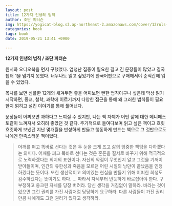 ```yaml
---
layout: post
title: 12가지 인생의 법칙
author: 조단 피터슨
img: https://yogicat-blog.s3.ap-northeast-2.amazonaws.com/cover/12ruls-of-life.jpeg
categories: book
tags: book
date: 2019-05-21 13:41 +0900

---
```

**12가지 인생의 법칙 / 조단 피터슨**


원서와 오디오북을 먼저 구했었다. 엄청난 집중이 필요한 길고 긴 문장들이 많았고 결국 챕터 1을 넘기지 못했다. 너무나도 읽고 싶었기에 한국어판으로 구매해서야 순식간에 읽을 수 있었다.

목차를 보면 심플한 12개의 새겨두면 좋을 어찌보면 뻔한 법칙이구나 싶은데 막상 읽기 시작하면, 종교, 철학, 과학에 이르기까지 다양한 접근을 통해 왜 그러한 법칙들이 필요한지 얽히고 설킨 이야기를 통해 풀어낸다.

문장들이 어찌보면 과하다고 느껴질 수 있지만, 나는 책 자체가 어떤 삶에 대한 메니페스토같이 느껴져서 오히려 좋았던 것 같다. 주기적으로 들여다보며 읽고 싶은 책이고 흐릿흐릿하게 보냈던 지난 몇개월을 반성하게 만들고 행동하게 만드는 책으로 그 것만으로도 나에겐 만족스러운 책이었다.



> 어깨를 펴고 똑바로 선다는 것은 두 눈을 크게 뜨고 삶의 엄중한 책임을 다하겠다는 의미다. 어깨를 펴고 똑바로 선다는 것은 혼돈을 질서로 바꾸기 위해 적극적으로 노력하겠다는 의지의 표현이다. 자신의 약점이 무엇인지 알고 그것을 기꺼이 받아들이며, 인간의 유한성과 죽음을 모르던 어린 시절의 낭만이 끝났음을 인정하겠다는 뜻이다. 또한 생산적이고 의미있는 현실을 만들기 위해 어떠한 희생도 감수하겠다는 뜻이기도 하다. ... 따라서 자세부터 반듯하게 바로잡아야 한다. 구부정하고 웅크린 자세를 당장 버려라. 당신 생각을 거침없이 말하라. 바라는 것이 있으면 그런 권리를 가진 사람처럼 당당하게 요구하라. 다른 사람들이 가진 권리만큼 나에게도 그런 권리가 있다고 생각하라.